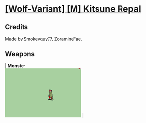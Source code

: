 # [\[Wolf-Variant\] \[M\] Kitsune Repal](./)
## Credits

Made by Smokeyguy77, ZoramineFae.

## Weapons

| <b>Monster</b><br/><img alt="Monster animation" src="./8.%20Monster/Monster.gif"/> |
